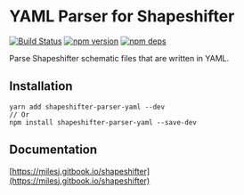 # YAML Parser for Shapeshifter

[![Build Status](https://github.com/milesj/shapeshifter/workflows/Build/badge.svg)](https://github.com/milesj/shapeshifter/actions?query=branch%3Amaster)
[![npm version](https://badge.fury.io/js/shapeshifter-parser-yaml.svg)](https://www.npmjs.com/package/shapeshifter-parser-yaml)
[![npm deps](https://david-dm.org/milesj/shapeshifter.svg?path=packages/parser-yaml)](https://www.npmjs.com/package/shapeshifter-parser-yaml)

Parse Shapeshifter schematic files that are written in YAML.

## Installation

```
yarn add shapeshifter-parser-yaml --dev
// Or
npm install shapeshifter-parser-yaml --save-dev
```

## Documentation

[https://milesj.gitbook.io/shapeshifter](https://milesj.gitbook.io/shapeshifter)

